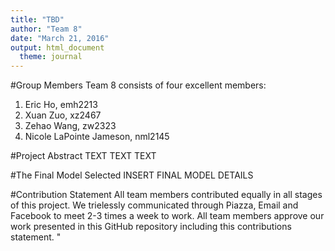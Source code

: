 ```yaml
---
title: "TBD"
author: "Team 8"
date: "March 21, 2016"
output: html_document
  theme: journal
---
```


#Group Members
Team 8 consists of four excellent members:
1. Eric Ho, emh2213
2. Xuan Zuo, xz2467
3. Zehao Wang, zw2323
4. Nicole LaPointe Jameson, nml2145

#Project Abstract
TEXT TEXT TEXT

#The Final Model Selected
INSERT FINAL MODEL DETAILS

#Contribution Statement
All team members contributed equally in all stages of this project. We trielessly communicated through Piazza, Email and Facebook to meet 2-3 times a week to work. All team members approve our work presented in this GitHub repository including this contributions statement. "